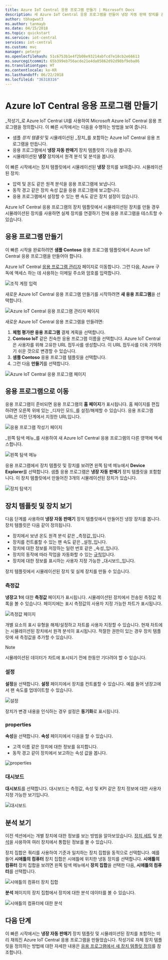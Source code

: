 ```yaml
---
title: Azure IoT Central 응용 프로그램 만들기 | Microsoft Docs
description: 새 Azure IoT Central 응용 프로그램을 만들어 냉장 자동 판매 장치를 관리합니다. 시뮬레이션된 장치에서 생성된 원격 분석 데이터를 봅니다.
author: tbhagwat3
ms.author: tanmayb
ms.date: 04/15/2018
ms.topic: quickstart
ms.service: iot-central
services: iot-central
ms.custom: mvc
manager: peterpr
ms.openlocfilehash: 51c6753b1e4f2b08e93214abfcd7e18cb2e66613
ms.sourcegitcommit: 65b399eb756acde21e4da85862d92d98bf9eba86
ms.translationtype: HT
ms.contentlocale: ko-KR
ms.lasthandoff: 06/22/2018
ms.locfileid: "36318316"
---
```

# <a name="create-an-azure-iot-central-application"></a>Azure IoT Central 응용 프로그램 만들기

_작성기_로 Azure IoT Central UI를 사용하여 Microsoft Azure IoT Central 응용 프로그램을 정의합니다. 이 빠른 시작에서는 다음을 수행하는 방법을 보여 줍니다.

- 샘플 _장치 템플릿_ 및 시뮬레이션된 _장치_를 포함하는 Azure IoT Central 응용 프로그램을 만듭니다.
- 응용 프로그램에서 **냉장 자동 판매기** 장치 템플릿의 기능을 봅니다.
- 시뮬레이션된 **냉장** 장치에서 원격 분석 및 분석을 봅니다.

이 빠른 시작에서는 장치 템플릿에서 시뮬레이션된 **냉장** 장치를 보여줍니다. 시뮬레이션된 장치:

* 압력 및 온도 같은 원격 분석을 응용 프로그램에 보냅니다.
* 동작 경고 같은 장치 속성 값을 응용 프로그램에 보고합니다.
* 응용 프로그램에서 설정할 수 있는 팬 속도 같은 장치 설정이 있습니다.

Azure IoT Central 응용 프로그램의 장치 템플릿에서 시뮬레이션된 장치를 만들 경우 시뮬레이션된 장치를 사용하면 실제 장치를 연결하기 전에 응용 프로그램을 테스트할 수 있습니다.

## <a name="create-the-application"></a>응용 프로그램 만들기

이 빠른 시작을 완료하려면 **샘플 Contoso** 응용 프로그램 템플릿에서 Azure IoT Central 응용 프로그램을 만들어야 합니다.

Azure IoT Central [응용 프로그램 관리자](https://aka.ms/iotcentral) 페이지로 이동합니다. 그런 다음, Azure 구독에 액세스 하는 데 사용하는 이메일 주소와 암호를 입력합니다.

![조직 계정 입력](media/quick-deploy-iot-central/sign-in.png)

새로운 Azure IoT Central 응용 프로그램 만들기를 시작하려면 **새 응용 프로그램**을 선택합니다.

![Azure IoT Central 응용 프로그램 관리자 페이지](media/quick-deploy-iot-central/iotcentralhome.png)

새로운 Azure IoT Central 응용 프로그램을 만들려면:

1. **체험 평가판 응용 프로그램** 결제 계획을 선택합니다.
1. **Contoso IoT** 같은 친숙한 응용 프로그램 이름을 선택합니다. Azure IoT Central은 사용자를 위해 고유한 URL 접두사를 생성합니다. 이 URL 접두사를 더욱 기억하기 쉬운 것으로 변경할 수 있습니다.
1. **샘플 Contoso** 응용 프로그램 템플릿을 선택합니다.
1. 그런 다음 **만들기**를 선택합니다.

![Azure IoT Central 응용 프로그램 페이지](media/quick-deploy-iot-central/iotcentralcreate.png)

## <a name="navigate-to-the-application"></a>응용 프로그램으로 이동

응용 프로그램이 준비되면 응용 프로그램의 **홈 페이지**가 표시됩니다. 홈 페이지를 편집하려면 오른쪽 위에 있는 _디자인 모드_를 설정/해제할 수 있습니다. 응용 프로그램 URL은 이전 단계에서 지정한 URL입니다.

![응용 프로그램 작성기 페이지](media/quick-deploy-iot-central/apphome.png)

_왼쪽 탐색 메뉴_를 사용하여 새 Azure IoT Central 응용 프로그램의 다른 영역에 액세스합니다.

![왼쪽 탐색 메뉴](media/quick-deploy-iot-central/navbar.png)

응용 프로그램에서 장치 템플릿 및 장치를 보려면 왼쪽 탐색 메뉴에서 **Device Explorer**를 선택합니다. 샘플 응용 프로그램은 **냉장 자동 판매기** 장치 템플릿을 포함합니다. 이 장치 템플릿에서 만들어진 3개의 시뮬레이션된 장치가 있습니다.

![장치 탐색기](media/quick-deploy-iot-central/deviceexplorer.png)

## <a name="view-the-device-template-and-devices"></a>장치 템플릿 및 장치 보기

다음 단계를 사용하여 **냉장 자동 판매기** 장치 템플릿에서 만들어진 냉장 장치를 봅니다. 장치 템플릿은 다음 같이 정의됩니다.

* 장치에서 보낸 온도 원격 분석 같은 _측정값_입니다.
* 장치를 컨트롤할 수 있는 팬 속도 같은 _설정_입니다.
* 장치에 대한 정보를 저장하는 일련 번호 같은 _속성_입니다.
* 장치의 동작에 따라 작업을 자동화할 수 있는 [규칙](howto-create-telemetry-rules.md)입니다.
* 장치에 대한 정보를 표시하는 사용자 지정 가능한 _대시보드_입니다.

장치 템플릿에서 시뮬레이션된 장치 및 실제 장치를 만들 수 있습니다.

### <a name="measurements"></a>측정값

**냉장고 1**에 대한 **측정값** 페이지가 표시됩니다. 시뮬레이션된 장치에서 전송된 측정값 목록을 볼 수 있습니다. 페이지에는 표시 측정값의 사용자 지정 가능한 차트가 표시됩니다.

![측정값 페이지](media/quick-deploy-iot-central/measurements.png)

개별 요소의 표시 유형을 해제/설정하고 차트를 사용자 지정할 수 있습니다. 현재 차트에는 시뮬레이션된 장치에서 원격 분석이 표시됩니다. 적절한 권한이 있는 경우 장치 템플릿에 새 측정값을 추가할 수 있습니다.

> [!NOTE]
> 시뮬레이션된 데이터가 차트에 표시되기 전에 한동안 기다려야 할 수 있습니다.

### <a name="settings"></a>설정

**설정**을 선택합니다. **설정** 페이지에서 장치를 컨트롤할 수 있습니다. 예를 들어 냉장고에서 팬 속도를 업데이트할 수 있습니다.

![설정](media/quick-deploy-iot-central/settings.png)

장치가 변경 내용을 인식하는 경우 설정은 **동기화**로 표시됩니다.

### <a name="properties"></a>properties

**속성**을 선택합니다. **속성** 페이지에서 다음을 할 수 있습니다.

* 고객 이름 같은 장치에 대한 정보를 유지합니다.
* 동작 경고 같이 장치에서 보고하는 속성 값을 봅니다.

![properties](media/quick-deploy-iot-central/properties.png)

### <a name="dashboard"></a>대시보드

**대시보드**를 선택합니다. 대시보드는 측정값, 속성 및 KPI 같은 장치 정보에 대한 사용자 지정 가능한 보기입니다.

![대시보드](media/quick-deploy-iot-central/dashboard.png)

## <a name="view-analytics"></a>분석 보기

이전 섹션에서는 개별 장치에 대한 정보를 보는 방법을 알아보았습니다. [장치 세트](howto-use-device-sets.md) 및 [분석](howto-create-analytics.md)을 사용하여 여러 장치에서 통합된 정보를 볼 수 있습니다.

장치 집합은 쿼리를 사용하여 기준과 일치하는 장치 집합을 동적으로 선택합니다. 예를 들어 **시애틀의 컴퓨터** 장치 집합은 시애틀에 위치한 냉동 장치를 선택합니다. **시애틀의 컴퓨터** 장치 집합을 보려면 왼쪽 탐색 메뉴에서 **장치 집합**을 선택한 다음, **시애틀의 컴퓨터**를 선택합니다.

![시애틀의 컴퓨터 장치 집합](media/quick-deploy-iot-central/deviceset.png)

**분석** 페이지의 장치 집합에서 장치에 대한 분석 데이터를 볼 수 있습니다.

![시애틀의 컴퓨터에 대한 분석](media/quick-deploy-iot-central/analytics.png)

## <a name="next-steps"></a>다음 단계

이 빠른 시작에서는 **냉장 자동 판매기** 장치 템플릿 및 시뮬레이션된 장치를 포함하는 미리 채워진 Azure IoT Central 응용 프로그램을 만들었습니다. 작성기로 자체 장치 템플릿을 정의하는 방법에 대한 자세한 내용은 [응용 프로그램에서 새 장치 템플릿 정의](tutorial-define-device-type.md)를 참조합니다.
